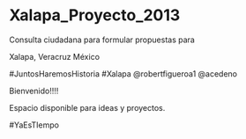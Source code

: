 Xalapa_Proyecto_2013
====================

Consulta ciudadana para formular propuestas para

Xalapa, Veracruz México

#JuntosHaremosHistoria #Xalapa @robertfigueroa1 @acedeno

Bienvenido!!!!

Espacio disponible para ideas y proyectos.

#YaEsTIempo

